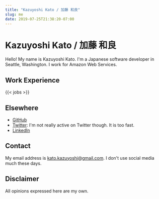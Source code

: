 ```yaml
---
title: "Kazuyoshi Kato / 加藤 和良"
slug: me
date: 2019-07-25T21:38:20-07:00
---
```

# Kazuyoshi Kato / 加藤 和良

Hello! My name is Kazuyoshi Kato. I'm a Japanese software developer in Seattle, Washington. I work for Amazon Web Services.

## Work Experience

{{< jobs >}}

## Elsewhere

* [GitHub](https://github.com/kzys/)
* [Twitter](https://twitter.com/kzys): I'm not really active on Twitter though. It is too fast.
* [LinkedIn](https://www.linkedin.com/in/kazuyoshi/)

## Contact

My email address is kato.kazuyoshi@gmail.com. I don't use social media much these days.

## Disclaimer

All opinions expressed here are my own.
